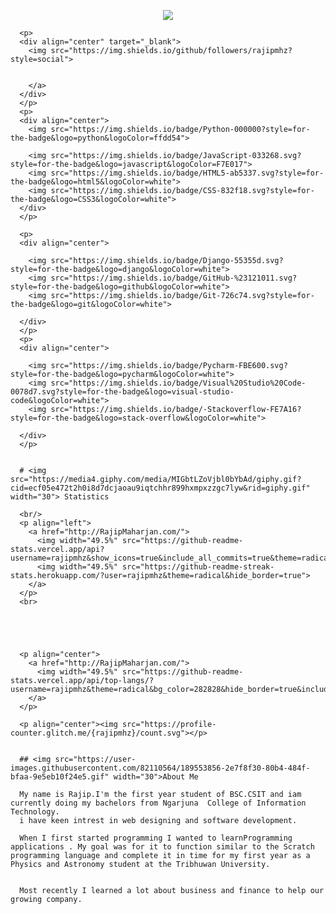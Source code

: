 
 <p align="center">
        <a href="https://github.com/DenverCoder1/readme-typing-svg"><img src="https://readme-typing-svg.herokuapp.com?lines=Hello....!!;I'm+Rajip+Maharjan.;I+love+learning.;I+love+spreading+knowledge.;&center=true&width=500&height=50"></a>
      </p>
      
      <p>
      <div align="center" target="_blank">
        <img src="https://img.shields.io/github/followers/rajipmhz?style=social">
        
            
        </a>
      </div>
      </p>
      <p>
      <div align="center">
        <img src="https://img.shields.io/badge/Python-000000?style=for-the-badge&logo=python&logoColor=ffdd54">
       
        <img src="https://img.shields.io/badge/JavaScript-033268.svg?style=for-the-badge&logo=javascript&logoColor=F7E017">
        <img src="https://img.shields.io/badge/HTML5-ab5337.svg?style=for-the-badge&logo=html5&logoColor=white">
        <img src="https://img.shields.io/badge/CSS-832f18.svg?style=for-the-badge&logo=CSS3&logoColor=white">
      </div>
      </p>
      
      <p>
      <div align="center">
        
        <img src="https://img.shields.io/badge/Django-55355d.svg?style=for-the-badge&logo=django&logoColor=white">
        <img src="https://img.shields.io/badge/GitHub-%23121011.svg?style=for-the-badge&logo=github&logoColor=white">
        <img src="https://img.shields.io/badge/Git-726c74.svg?style=for-the-badge&logo=git&logoColor=white">
        
      </div>
      </p>
      <p>
      <div align="center">
        
        <img src="https://img.shields.io/badge/Pycharm-FBE600.svg?style=for-the-badge&logo=pycharm&logoColor=white">
        <img src="https://img.shields.io/badge/Visual%20Studio%20Code-0078d7.svg?style=for-the-badge&logo=visual-studio-code&logoColor=white">
        <img src="https://img.shields.io/badge/-Stackoverflow-FE7A16?style=for-the-badge&logo=stack-overflow&logoColor=white">
        
      </div>
      </p>
      
      
      # <img src="https://media4.giphy.com/media/MIGbtLZoVjbl0bYbAd/giphy.gif?cid=ecf05e472t2h0i8d7dcjaoau9iqtchhr899hxmpxzzgc7lyw&rid=giphy.gif" width="30"> Statistics
      
      <br/>
      <p align="left">
        <a href="http://RajipMaharjan.com/">
          <img width="49.5%" src="https://github-readme-stats.vercel.app/api?username=rajipmhz&show_icons=true&include_all_commits=true&theme=radical&hide_border=true">
          <img width="49.5%" src="https://github-readme-streak-stats.herokuapp.com/?user=rajipmhz&theme=radical&hide_border=true">		  
        </a>
      </p>
      <br>
      
      
      
      
      
      <p align="center">
        <a href="http://RajipMaharjan.com/">
          <img width="49.5%" src="https://github-readme-stats.vercel.app/api/top-langs/?username=rajipmhz&theme=radical&bg_color=282828&hide_border=true&include_all_commits=true&count_private=true&layout=compact">
        </a>
      </p>
      
      <p align="center"><img src="https://profile-counter.glitch.me/{rajipmhz}/count.svg"></p>
      
      
      ## <img src="https://user-images.githubusercontent.com/82110564/189553856-2e7f8f30-80b4-484f-bfaa-9e5eb10f24e5.gif" width="30">About Me
      
      My name is Rajip.I'm the first year student of BSC.CSIT and iam currently doing my bachelors from Ngarjuna  College of Information Technology.
      i have keen intrest in web designing and software development.
      
      When I first started programming I wanted to learnProgramming applications . My goal was for it to function similar to the Scratch programming language and complete it in time for my first year as a Physics and Astronomy student at the Tribhuwan University. 
      
      
      Most recently I learned a lot about business and finance to help our growing company. 
